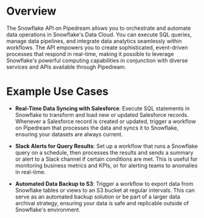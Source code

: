 # Overview

The Snowflake API on Pipedream allows you to orchestrate and automate data operations in Snowflake's Data Cloud. You can execute SQL queries, manage data pipelines, and integrate data analytics seamlessly within workflows. The API empowers you to create sophisticated, event-driven processes that respond in real-time, making it possible to leverage Snowflake's powerful computing capabilities in conjunction with diverse services and APIs available through Pipedream.

# Example Use Cases

- **Real-Time Data Syncing with Salesforce**: Execute SQL statements in Snowflake to transform and load new or updated Salesforce records. Whenever a Salesforce record is created or updated, trigger a workflow on Pipedream that processes the data and syncs it to Snowflake, ensuring your datasets are always current.

- **Slack Alerts for Query Results**: Set up a workflow that runs a Snowflake query on a schedule, then processes the results and sends a summary or alert to a Slack channel if certain conditions are met. This is useful for monitoring business metrics and KPIs, or for alerting teams to anomalies in real-time.

- **Automated Data Backup to S3**: Trigger a workflow to export data from Snowflake tables or views to an S3 bucket at regular intervals. This can serve as an automated backup solution or be part of a larger data archival strategy, ensuring your data is safe and replicable outside of Snowflake's environment.
